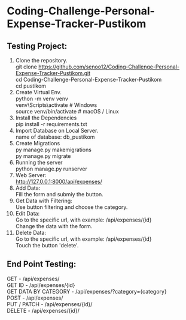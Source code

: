# Coding-Challenge-Personal-Expense-Tracker-Pustikom

## Testing Project:
1. Clone the repository.<br>
   git clone https://github.com/senoo12/Coding-Challenge-Personal-Expense-Tracker-Pustikom.git<br>
   cd Coding-Challenge-Personal-Expense-Tracker-Pustikom <br>
   cd pustikom
2. Create Virtual Env.<br>
   python -m venv venv<br>
   venv\Scripts\activate       # Windows <br>
   source venv/bin/activate    # macOS / Linux
3. Install the Dependencies<br>
   pip install -r requirements.txt
4. Import Database on Local Server.<br>
   name of database: db_pustikom
6. Create Migrations<br>
   py manage.py makemigrations<br>
   py manage.py migrate
7. Running the server<br>
   python manage.py runserver
8. Web Server:<br>
   http://127.0.0.1:8000/api/expenses/
9. Add Data: <br>
   Fill the form and submiy the button.
11. Get Data with Filtering:<br>
    Use button filtering and choose the category.
12. Edit Data: <br>
    Go to the specific url, with example: /api/expenses/{id} <br>
    Change the data with the form.
13. Delete Data: <br>
    Go to the specific url, with example: /api/expenses/{id} <br>
    Touch the button 'delete'. 

    

  ## End Point Testing:<br>
  GET - /api/expenses/ <br>
  GET ID - /api/expenses/{id} <br>
  GET DATA BY CATEGORY - /api/expenses/?category={category} <br>
  POST - /api/expenses/ <br>
  PUT / PATCH - /api/expenses/{id}/ <br>
  DELETE - /api/expenses/{id}/ <br>
